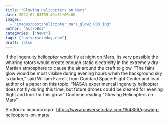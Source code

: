 ```yaml
---
title: "Glowing Helicopters on Mars"
date: 2022-02-03T09:49:51+00:00
images:
  - "images/post/helicopter_mars_glow2_003.jpg"
author: "AstroBot"
categories: ["News"]
tags: ["universetoday.com"]
draft: false
---
```


If the Ingenuity helicopter would fly at night on Mars, its very possible the whirring rotors would create enough static electricity in the extremely dry Martian atmosphere to cause the air around the craft to glow. “The faint glow would be most visible during evening hours when the background sky is darker,” said William Farrell, from Goddard Space Flight Center and lead author of a paper on this topic. “NASA’s experimental Ingenuity helicopter does not fly during this time, but future drones could be cleared for evening flight and look for this glow.” Continue reading “Glowing Helicopters on Mars” 

Διαβάστε περισσότερα: https://www.universetoday.com/154356/glowing-helicopters-on-mars/
